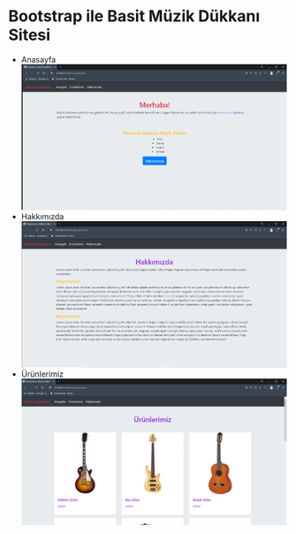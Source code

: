 # Bootstrap ile Basit Müzik Dükkanı Sitesi
* Anasayfa
![anasayfa](images3/anasayfa.PNG)
* Hakkımızda
![hakkımızda](images3/hakkimizda.PNG)
* Ürünlerimiz
![ürünlerimiz](images3/urunler.PNG)